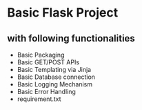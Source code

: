 # Basic Flask Project

## with following functionalities

- Basic Packaging
- Basic GET/POST APIs
- Basic Templating via Jinja
- Basic Database connection
- Basic Logging Mechanism
- Basic Error Handling
- requirement.txt
  